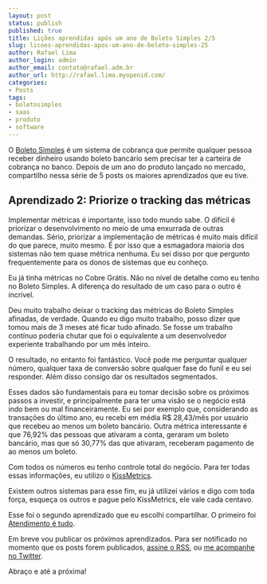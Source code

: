```yaml
---
layout: post
status: publish
published: true
title: Lições aprendidas após um ano de Boleto Simples 2/5
slug: licoes-aprendidas-apos-um-ano-de-boleto-simples-25
author: Rafael Lima
author_login: admin
author_email: contato@rafael.adm.br
author_url: http://rafael.lima.myopenid.com/
categories:
- Posts
tags:
- boletosimples
- saas
- produto
- software
---
```


O [Boleto Simples](https://boletosimples.com.br) é um sistema de cobrança que permite qualquer pessoa receber dinheiro usando boleto bancário sem precisar ter a carteira de cobrança no banco. Depois de um ano do produto lançado no mercado, compartilho nessa série de 5 posts os maiores aprendizados que eu tive.
## Aprendizado 2: Priorize o tracking das m&eacute;tricas



Implementar métricas é importante, isso todo mundo sabe. O difícil é priorizar o desenvolvimento no meio de uma enxurrada de outras demandas. Sério, priorizar a implementação de métricas é muito mais difícil do que parece, muito mesmo. É por isso que a esmagadora maioria dos sistemas não tem quase métrica nenhuma. Eu sei disso por que pergunto frequentemente para os donos de sistemas que eu conheço.



Eu já tinha métricas no Cobre Grátis. Não no nível de detalhe como eu tenho no Boleto Simples. A diferença do resultado de um caso para o outro é incrível.



Deu muito trabalho deixar o tracking das métricas do Boleto Simples afinadas, de verdade. Quando eu digo muito trabalho, posso dizer que tomou mais de 3 meses até ficar tudo afinado. Se fosse um trabalho contínuo poderia chutar que foi o equivalente a um desenvolvedor experiente trabalhando por um mês inteiro.



O resultado, no entanto foi fantástico. Você pode me perguntar qualquer número, qualquer taxa de conversão sobre qualquer fase do funil e eu sei responder. Além disso consigo dar os resultados segmentados.



Esses dados são fundamentais para eu tomar decisão sobre os próximos passos a investir, e principalmente para ter uma visão se o negócio está indo bem ou mal financeiramente. Eu sei por exemplo que, considerando as transações do último ano, eu recebi em média R$ 28,43/mês por usuário que recebeu ao menos um boleto bancário. Outra métrica interessante é que 76,92% das pessoas que ativaram a conta, geraram um boleto bancário, mas que só 30,77% das que ativaram, receberam pagamento de ao menos um boleto.



Com todos os números eu tenho controle total do negócio. Para ter todas essas informações, eu utilizo o [KissMetrics](https://kissmetrics.com/).



Existem outros sistemas para esse fim, eu já utilizei vários e digo com toda força, esqueça os outros e pague pelo KissMetrics, ele vale cada centavo.



Esse foi o segundo aprendizado que eu escolhi compartilhar. O primeiro foi [Atendimento é tudo](http://rafael.adm.br/p/lies-aprendidas-aps-um-ano-de-boleto-simples-15/).



Em breve vou publicar os próximos aprendizados. Para ser notificado no momento que os posts forem publicados, [assine o RSS](https://feeds.feedburner.com/rafael_lima), ou [me acompanhe no Twitter](https://twitter.com/rafaelp).



Abraço e até a próxima!
